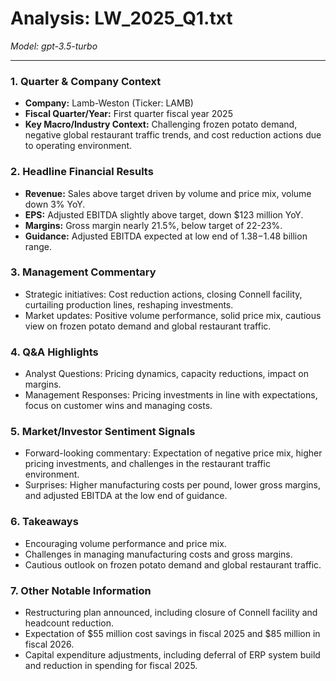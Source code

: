 # Analysis: LW_2025_Q1.txt

*Model: gpt-3.5-turbo*

---

### 1. Quarter & Company Context
- **Company:** Lamb-Weston (Ticker: LAMB)
- **Fiscal Quarter/Year:** First quarter fiscal year 2025
- **Key Macro/Industry Context:** Challenging frozen potato demand, negative global restaurant traffic trends, and cost reduction actions due to operating environment.

### 2. Headline Financial Results
- **Revenue:** Sales above target driven by volume and price mix, volume down 3% YoY.
- **EPS:** Adjusted EBITDA slightly above target, down $123 million YoY.
- **Margins:** Gross margin nearly 21.5%, below target of 22-23%.
- **Guidance:** Adjusted EBITDA expected at low end of $1.38-$1.48 billion range.

### 3. Management Commentary
- Strategic initiatives: Cost reduction actions, closing Connell facility, curtailing production lines, reshaping investments.
- Market updates: Positive volume performance, solid price mix, cautious view on frozen potato demand and global restaurant traffic.

### 4. Q&A Highlights
- Analyst Questions: Pricing dynamics, capacity reductions, impact on margins.
- Management Responses: Pricing investments in line with expectations, focus on customer wins and managing costs.

### 5. Market/Investor Sentiment Signals
- Forward-looking commentary: Expectation of negative price mix, higher pricing investments, and challenges in the restaurant traffic environment.
- Surprises: Higher manufacturing costs per pound, lower gross margins, and adjusted EBITDA at the low end of guidance.

### 6. Takeaways
- Encouraging volume performance and price mix.
- Challenges in managing manufacturing costs and gross margins.
- Cautious outlook on frozen potato demand and global restaurant traffic.

### 7. Other Notable Information
- Restructuring plan announced, including closure of Connell facility and headcount reduction.
- Expectation of $55 million cost savings in fiscal 2025 and $85 million in fiscal 2026.
- Capital expenditure adjustments, including deferral of ERP system build and reduction in spending for fiscal 2025.